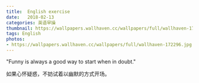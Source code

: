 ```yaml
---
title:  English exercise
date:   2018-02-13
categories: 英语早操
thumbnail: https://wallpapers.wallhaven.cc/wallpapers/full/wallhaven-172296.jpg
tags: English
photos:
- https://wallpapers.wallhaven.cc/wallpapers/full/wallhaven-172296.jpg
---
```


"Funny is always a good way to start when in doubt."
<p>如果心怀疑惑，不妨试着以幽默的方式开场。</p>
